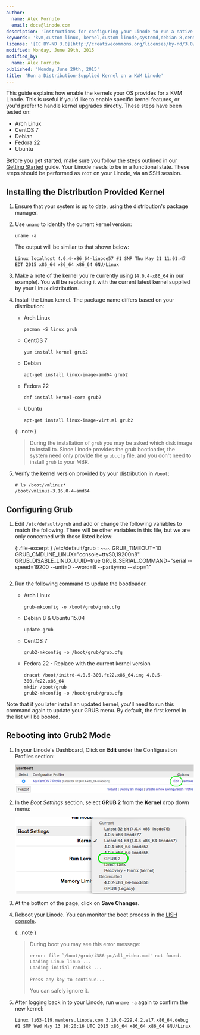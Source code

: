```yaml
---
author:
  name: Alex Fornuto
  email: docs@linode.com
description: 'Instructions for configuring your Linode to run a native distribution-supplied kernel on KVM hosts. Written for distributions using systemd'
keywords: 'kvm,custom linux, kernel,custom linode,systemd,debian 8,centos,fedora'
license: '[CC BY-ND 3.0](http://creativecommons.org/licenses/by-nd/3.0/us/)'
modified: Monday, June 29th, 2015
modified_by:
  name: Alex Fornuto
published: 'Monday June 29th, 2015'
title: 'Run a Distribution-Supplied Kernel on a KVM Linode'
---
```


This guide explains how enable the kernels your OS provides for a KVM Linode. This is useful if you'd like to enable specific kernel features, or you'd prefer to handle kernel upgrades directly. These steps have been tested on:

* Arch Linux
* CentOS 7
* Debian
* Fedora 22
* Ubuntu

Before you get started, make sure you follow the steps outlined in our [Getting Started](/docs/getting-started) guide. Your Linode needs to be in a functional state. These steps should be performed as `root` on your Linode, via an SSH session.

## Installing the Distribution Provided Kernel

1.  Ensure that your system is up to date, using the distribution's package manager.

2.  Use `uname` to identify the current kernel version:

        uname -a

    The output will be similar to that shown below:

        Linux localhost 4.0.4-x86_64-linode57 #1 SMP Thu May 21 11:01:47 EDT 2015 x86_64 x86_64 x86_64 GNU/Linux

3.  Make a note of the kernel you're currently using (`4.0.4-x86_64` in our example). You will be replacing it with the current latest kernel supplied by your Linux distribution.

4.  Install the Linux kernel. The package name differs based on your distribution:

    * Arch Linux

          pacman -S linux grub

    * CentOS 7

          yum install kernel grub2

    * Debian

          apt-get install linux-image-amd64 grub2

    * Fedora 22

          dnf install kernel-core grub2

    * Ubuntu

          apt-get install linux-image-virtual grub2

    {: .note }
    > During the installation of `grub` you may be asked which disk image to install to. Since Linode provides the grub bootloader, the system need only provide the `grub.cfg` file, and you don't need to install `grub` to your MBR.

5.  Verify the kernel version provided by your distribution in `/boot`:
 
        # ls /boot/vmlinuz*
        /boot/vmlinuz-3.16.0-4-amd64

## Configuring Grub

1.  Edit `/etc/default/grub` and add or change the following variables to match the following. There will be other variables in this file, but we are only concerned with those listed below:

	{:.file-excerpt }
	/etc/default/grub
	: ~~~
      GRUB_TIMEOUT=10
      GRUB_CMDLINE_LINUX="console=ttyS0,19200n8"
      GRUB_DISABLE_LINUX_UUID=true
      GRUB_SERIAL_COMMAND="serial --speed=19200 --unit=0 --word=8 --parity=no --stop=1"
	  ~~~

2.  Run the following command to update the bootloader.

    * Arch Linux

          grub-mkconfig -o /boot/grub/grub.cfg

    * Debian 8 & Ubuntu 15.04

          update-grub

    * CentOS 7

          grub2-mkconfig -o /boot/grub/grub.cfg

    * Fedora 22 - Replace with the current kernel version

          dracut /boot/initrd-4.0.5-300.fc22.x86_64.img 4.0.5-300.fc22.x86_64 
          mkdir /boot/grub
          grub2-mkconfig -o /boot/grub/grub.cfg

Note that if you later install an updated kernel, you'll need to run this command again to update your GRUB menu. By default, the first kernel in the list will be booted.

## Rebooting into Grub2 Mode

1.  In your Linode's Dashboard, Click on **Edit** under the  Configuration Profiles section:

    [![Click on Edit](/docs/assets/edit_config_profile_small.png)](/docs/assets/edit_config_profile.png)

2.  In the *Boot Settings* section, select **GRUB 2** from the **Kernel** drop down menu:

    [![Select GRUB 2](/docs/assets/config_profile_grub2.png)](/docs/assets/config_profile_grub2.png)

3.  At the bottom of the page, click on **Save Changes**.

4.  Reboot your Linode. You can monitor the boot process in the [LISH console](/docs/networking/using-the-linode-shell-lish).

    {: .note }
    > During boot you may see this error message:
    >
    >     error: file `/boot/grub/i386-pc/all_video.mod' not found.
    >     Loading Linux linux ...
    >     Loading initial ramdisk ...
    >
    >     Press any key to continue...
    >
    > You can safely ignore it.

5.  After logging back in to your Linode, run `uname -a` again to confirm the new kernel:

        Linux li63-119.members.linode.com 3.10.0-229.4.2.el7.x86_64.debug #1 SMP Wed May 13 10:20:16 UTC 2015 x86_64 x86_64 x86_64 GNU/Linux